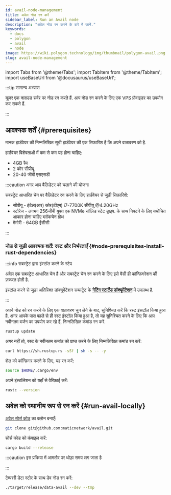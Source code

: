 ```yaml
---
id: avail-node-management
title: अवेल नोड रन करें
sidebar_label: Run an Avail node
description: "अवेल नोड रन करने के बारे में जानें."
keywords:
  - docs
  - polygon
  - avail
  - node
image: https://wiki.polygon.technology/img/thumbnail/polygon-avail.png
slug: avail-node-management
---
```

import Tabs from '@theme/Tabs';
import TabItem from '@theme/TabItem';
import useBaseUrl from '@docusaurus/useBaseUrl';

:::tip सामान्य अभ्यास

यूज़र एक क्लाउड सर्वर पर नोड रन करते हैं. आप नोड रन करने के लिए एक VPS प्रोवाइडर का उपयोग कर सकते हैं.

:::

## आवश्यक शर्तें {#prerequisites}

मानक हार्डवेयर की निम्नलिखित सूची हार्डवेयर की एक सिफारिश है कि अपने वातावरण को है.

हार्डवेयर विशेषताओं में कम से कम यह होना चाहिए:

* 4GB रैम
* 2 कोर सीपीयू
* 20-40 जीबी एसएसडी

:::caution अगर आप वैलिडेटर को चलाने की योजना

सबस्ट्रेट आधारित चेन पर वैलिडेटर रन करने के लिए हार्डवेयर से जुड़ी सिफ़ारिशें:

* सीपीयू - इंटेल(आर) कोर(टीएम) i7-7700K सीपीयू @4.20GHz
* स्टोरेज - लगभग 256जीबी युक्त एक NVMe सॉलिड स्टेट ड्राइव. के साथ निपटने के लिए यथोचित आकार होना चाहिए ब्लॉकचेन ग्रोथ
* मेमोरी - 64GB ईसीसी

:::

### नोड से जुड़ी आवश्यक शर्तें: रस्ट और निर्भरताएँ {#node-prerequisites-install-rust-dependencies}

:::info सबस्ट्रेट द्वारा इंस्टॉल करने के स्टेप

अवेल एक सबस्ट्रेट आधारित चेन है और सबस्ट्रेट चेन रन करने के लिए इसे वैसी ही कॉन्फ़िगरेशन की ज़रूरत होती है.

इंस्टॉल करने से जुड़ा अतिरिक्त डॉक्यूमेंटेशन सब्सट्रेट के **[गेटिंग स्टार्टेड डॉक्यूमेंटेशन](https://docs.substrate.io/v3/getting-started/installation/)** में उपलब्ध है.

:::

अपने नोड को रन करने के लिए एक वातावरण चुन लेने के बाद, सुनिश्चित करें कि रस्ट इंसटॉल किया हुआ है.
अगर आपके पास पहले से ही रस्ट इंस्टॉल किया हुआ है, तो यह सुनिश्चित करने के लिए कि आप नवीनतम वर्जन का उपयोग कर रहे हैं, निम्नलिखित कमांड रन करें.

```sh
rustup update
```

अगर नहीं तो, रस्ट के नवीनतम कमांड को प्राप्त करने के लिए निम्नलिखित कमांड रन करें:

```sh
curl https://sh.rustup.rs -sSf | sh -s -- -y
```

शेल को कॉन्फ़िगर करने के लिए, यह रन करें:

```sh
source $HOME/.cargo/env
```

अपने इंस्टॉलेशन को यहाँ से वेरिफ़ाई करें:

```sh
rustc --version
```

## अवेल को स्थानीय रूप से रन करें {#run-avail-locally}

[अवेल सोर्स कोड](https://github.com/maticnetwork/avail) का क्लोन बनाएँ:

```sh
git clone git@github.com:maticnetwork/avail.git
```

सोर्स कोड को कंपाइल करें:

```sh
cargo build --release
```

:::caution इस प्रक्रिया में आमतौर पर थोड़ा समय लग जाता है

:::

टेम्पररी डेटा स्टोर के साथ डेव नोड रन करें:

```sh
./target/release/data-avail --dev --tmp
```
